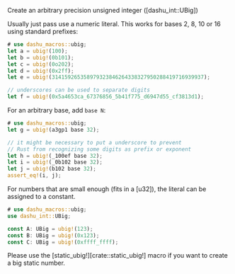 Create an arbitrary precision unsigned integer ([dashu_int::UBig])

Usually just pass use a numeric literal. This works for bases 2, 8, 10 or 16 using standard
prefixes:
```rust
# use dashu_macros::ubig;
let a = ubig!(100);
let b = ubig!(0b101);
let c = ubig!(0o202);
let d = ubig!(0x2ff);
let e = ubig!(314159265358979323846264338327950288419716939937);

// underscores can be used to separate digits
let f = ubig!(0x5a4653ca_67376856_5b41f775_d6947d55_cf3813d1);
```

For an arbitrary base, add `base N`:
```rust
# use dashu_macros::ubig;
let g = ubig!(a3gp1 base 32);

// it might be necessary to put a underscore to prevent
// Rust from recognizing some digits as prefix or exponent
let h = ubig!(_100ef base 32);
let i = ubig!(_0b102 base 32);
let j = ubig!(b102 base 32);
assert_eq!(i, j);
```

For numbers that are small enough (fits in a [u32]), the literal can
be assigned to a constant.
```rust
# use dashu_macros::ubig;
use dashu_int::UBig;

const A: UBig = ubig!(123);
const B: UBig = ubig!(0x123);
const C: UBig = ubig!(0xffff_ffff);
```

Please use the [static_ubig!][crate::static_ubig!] macro if you want to create a big static number.